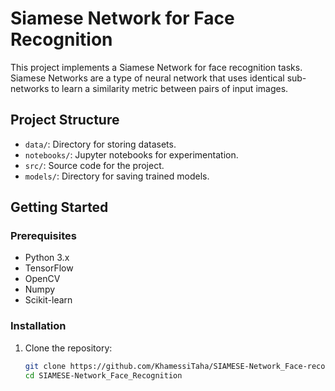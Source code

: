 # Siamese Network for Face Recognition

This project implements a Siamese Network for face recognition tasks. Siamese Networks are a type of neural network that uses identical sub-networks to learn a similarity metric between pairs of input images.

## Project Structure

- `data/`: Directory for storing datasets.
- `notebooks/`: Jupyter notebooks for experimentation.
- `src/`: Source code for the project.
- `models/`: Directory for saving trained models.

## Getting Started

### Prerequisites

- Python 3.x
- TensorFlow
- OpenCV
- Numpy
- Scikit-learn

### Installation

1. Clone the repository:
   ```bash
   git clone https://github.com/KhamessiTaha/SIAMESE-Network_Face-recognition.git
   cd SIAMESE-Network_Face_Recognition
